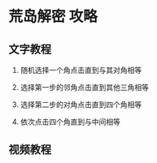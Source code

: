 # 荒岛解密 攻略
## 文字教程
1. 随机选择一个角点击直到与其对角相等

2. 选择第一步的邻角点击直到其他三角相等

3. 选择第二步的对角点击直到四个角相等

4. 依次点击四个角直到与中间相等

## 视频教程